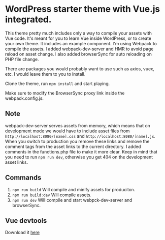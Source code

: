 # WordPress starter theme with Vue.js integrated.
This theme pretty much includes only a way to compile your assets with Vue code. 
It's meant for you to learn Vue inside WordPress, or to create your own theme.
It includes an example component. 
I'm using Webpack to compile the assets. I added webpack-dev-server and HMR to avoid page reload on asset change. 
I also added browserSync for auto reloading on PHP file change. 

There are packages you would probably want to use such as axios, vuex, etc. I would leave them to you to install. 

Clone the theme, run ```npm install``` and start playing. 

Make sure to modify the BrowserSync proxy link inside the webpack.config.js. 

## Note 
webpack-dev-server serves assets from memory, which means that on development mode we would have to include asset files from 
``` http://localhost:8080/[name].css ``` and ``` http://localhost:8080/[name].js ```. 
When you switch to production you remove these links and remove the comment tags from the asset links to the current directory. 
I added comments in the functions.php file to make it more clear. 
Keep in mind that you need to run ``` npm run dev ```, otherwise you get 404 on the development asset links.

## Commands
1. ``` npm run build ``` Will compile and minify assets for produciton.
2. ``` npm run build:dev ``` Will compile assets. 
3. ``` npm run dev ``` Will compile and start webpck-dev-server and browserSync. 

## Vue devtools
Download it [here](https://github.com/vuejs/vue-devtools#vue-devtools)
